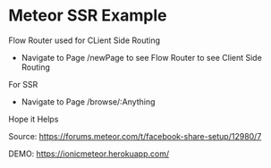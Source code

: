 # Meteor SSR Example

Flow Router used for CLient Side Routing
 - Navigate to Page /newPage to see Flow Router to see Client Side Routing


For SSR
 - Navigate to Page /browse/:Anything



Hope it Helps


Source: https://forums.meteor.com/t/facebook-share-setup/12980/7


DEMO: https://ionicmeteor.herokuapp.com/
